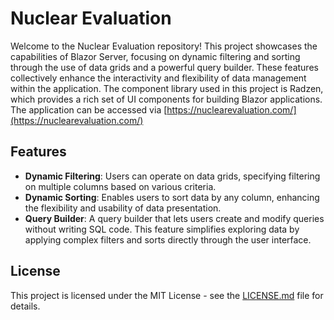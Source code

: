 # Nuclear Evaluation

Welcome to the Nuclear Evaluation repository! This project showcases the capabilities of Blazor Server, focusing on dynamic filtering and sorting through the use of data grids and a powerful query builder. These features collectively enhance the interactivity and flexibility of data management within the application. The component library used in this project is Radzen, which provides a rich set of UI components for building Blazor applications.
The application can be accessed via [https://nuclearevaluation.com/](https://nuclearevaluation.com/)

## Features

- **Dynamic Filtering**: Users can operate on data grids, specifying filtering on multiple columns based on various criteria.
- **Dynamic Sorting**: Enables users to sort data by any column, enhancing the flexibility and usability of data presentation.
- **Query Builder**: A query builder that lets users create and modify queries without writing SQL code. This feature simplifies exploring data by applying complex filters and sorts directly through the user interface.

## License

This project is licensed under the MIT License - see the [LICENSE.md](LICENSE.md) file for details.
